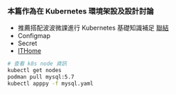 ### 本篇作為在 Kubernetes 環境架設及設計討論
* 推薦搭配波波微課進行 Kubernetes 基礎知識補足 [聯結](https://github.com/spring2go/k8s-msa-in-action)
* Configmap
* Secret
* [ITHome](https://ithelp.ithome.com.tw/articles/10195786)


```sh
# 查看 k8s node 資訊
kubectl get nodes
podman pull mysql:5.7
kubectl apppy -f mysql.yaml


```
